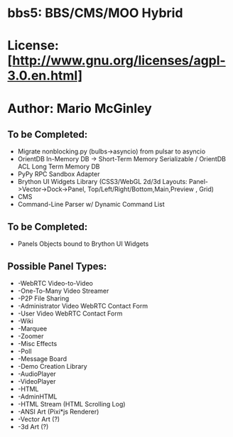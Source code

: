 # bbs5: BBS/CMS/MOO Hybrid
# License: [http://www.gnu.org/licenses/agpl-3.0.en.html]
# Author: Mario McGinley
## To be Completed:
* Migrate nonblocking.py (bulbs->asyncio) from pulsar to asyncio
* OrientDB In-Memory DB -> Short-Term Memory Serializable / OrientDB ACL Long Term Memory DB
* PyPy RPC Sandbox Adapter
* Brython UI Widgets Library (CSS3/WebGL 2d/3d Layouts: Panel->Vector->Dock->Panel, Top/Left/Right/Bottom,Main,Preview , Grid)
* CMS
* Command-Line Parser w/ Dynamic Command List

## To be Completed:
* Panels Objects bound to Brython UI Widgets

## Possible Panel Types:
* -WebRTC Video-to-Video
* -One-To-Many Video Streamer
* -P2P File Sharing
* -Administrator Video WebRTC Contact Form
* -User Video WebRTC Contact Form
* -Wiki
* -Marquee
* -Zoomer
* -Misc Effects
* -Poll
* -Message Board
* -Demo Creation Library
* -AudioPlayer
* -VideoPlayer
* -HTML
* -AdminHTML
* -HTML Stream (HTML Scrolling Log)
* -ANSI Art (Pixi*js Renderer)
* -Vector Art (?)
* -3d Art (?)

